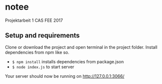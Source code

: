 # notee
Projektarbeit 1 CAS FEE 2017


## Setup and requirements

Clone or download the project and open terminal in the project folder. Install dependencies from npm like so.

* `$ npm install` installs dependencies from package.json
* `$ node index.js` to start server

Your server should now be running on http://127.0.0.1:3066/